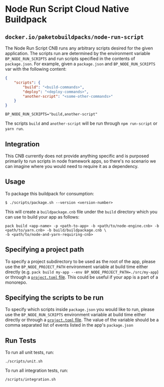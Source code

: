 # Node Run Script Cloud Native Buildpack

## `docker.io/paketobuildpacks/node-run-script`

The Node Run Script CNB runs any arbitrary scripts desired for the given application. The scripts
run are determined by the environment variable `BP_NODE_RUN_SCRIPTS` and run scripts specified in
the contents of `package.json`. For example, given a `package.json` and `BP_NODE_RUN_SCRIPTS` var
with the following content:

```json
{
    "scripts": {
        "build": "<build-commands>",
        "deploy": "<deploy-commands>",
        "another-script": "<some-other-commands>"
    }
}
```

`BP_NODE_RUN_SCRIPTS="build,another-script"`

The scripts `build` and `another-script` will be run through `npm run-script` or `yarn run`.

## Integration

This CNB currently does not provide anything specific and is purposed primarily to run scripts in node framework apps, so there's no scenario we can imagine where you would need to require it as a dependency.

## Usage

To package this buildpack for consumption:

```
$ ./scripts/package.sh --version <version-number>
```

This will create a `buildpackage.cnb` file under the `build` directory which you
can use to build your app as follows:

```
pack build <app-name> -p <path-to-app> -b <path/to/node-engine.cnb> -b <path/to/yarn.cnb> -b build/buildpackage.cnb \
-b <path/to/node-and-yarn-requiring-cnb>
```

## Specifying a project path

To specify a project subdirectory to be used as the root of the app, please use
the `BP_NODE_PROJECT_PATH` environment variable at build time either directly
(e.g. `pack build my-app --env BP_NODE_PROJECT_PATH=./src/my-app`) or through a
[`project.toml`
file](https://github.com/buildpacks/spec/blob/main/extensions/project-descriptor.md).
This could be useful if your app is a part of a monorepo.

## Specifying the scripts to be run

To specify which scripts inside `package.json` you would like to run, please use the
`BP_NODE_RUN_SCRIPTS` environment variable at build time either directly or through a
[`project.toml` file](https://github.com/buildpacks/spec/blob/main/extensions/project-descriptor.md). The value of the variable should be a comma separated list of events listed in the app's `package.json`

## Run Tests

To run all unit tests, run:

```
./scripts/unit.sh
```

To run all integration tests, run:

```
/scripts/integration.sh
```
